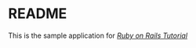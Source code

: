 # README

This is the sample application for [*Ruby on Rails Tutorial*](http://www.railstutorial.org)
